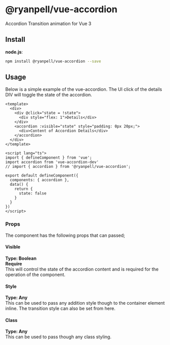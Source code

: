 # @ryanpell/vue-accordion

Accordion Transition animation for Vue 3

## Install
**node.js**:
```bash
npm install @ryanpell/vue-accordion --save
```

## Usage
Below is a simple example of the vue-accordion. The UI click of the details DIV will toggle the state of the accordion.

```vue
<template> 
  <div>
    <div @click="state = !state">
      <div style="flex: 1">Details</div>
    </div>
    <accordion :visible="state" style="padding: 0px 20px;">
      <div>Content of Accordion Details</div>
    </accordion>
  </div>
</template>

<script lang="ts">
import { defineComponent } from 'vue';
import accordion from 'vue-accordion-dev'
// import { accordion } from '@ryanpell/vue-accordion';

export default defineComponent({
  components: { accordion },
  data() {
    return {
      state: false
    }
  }
})
</script>
```

### Props
The component has the following props that can passed;

#### Visible
**Type: Boolean**  
**Require**  
This will control the state of the accordion content and is required for the operation of the component.

#### Style
**Type: Any**  
This can be used to pass any addition style though to the container element inline. The transition style can also be set from here.

#### Class
**Type: Any**  
This can be used to pass though any class styling.